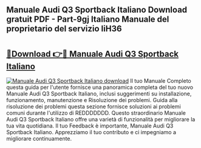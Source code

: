 ## Manuale Audi Q3 Sportback Italiano Download gratuit PDF - Part-9gj Italiano Manuale del proprietario del servizio liH36

# <h2><a href="http://dfdlgwq.blite.top/?on=Manuale+Audi+Q3+Sportback+Italiano">🔗Download 👉🔴 Manuale Audi Q3 Sportback Italiano</a></h2>

[![Manuale Audi Q3 Sportback Italiano download](https://i.imgur.com/lujVjoI.png)](http://dfdlgwq.blite.top/?on=Manuale+Audi+Q3+Sportback+Italiano)
Il tuo Manuale Completo questa guida per l'utente fornisce una panoramica completa del tuo nuovo Manuale Audi Q3 Sportback Italiano, inclusi suggerimenti su installazione, funzionamento, manutenzione e Risoluzione dei problemi. Guida alla risoluzione dei problemi questa sezione fornisce soluzioni ai problemi comuni durante l'utilizzo di REDDDDDDD. Questo straordinario Manuale Audi Q3 Sportback Italiano offre una varietà di funzionalità per migliorare la tua vita quotidiana. Il tuo Feedback è importante, Manuale Audi Q3 Sportback Italiano. Apprezziamo il tuo contributo e ci impegniamo a migliorare continuamente.
